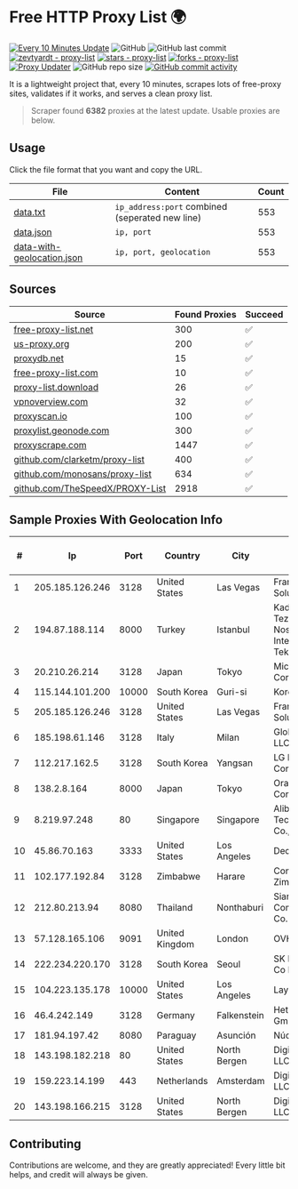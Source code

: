 
# Free HTTP Proxy List 🌍

[![Every 10 Minutes Update](https://github.com/mertguvencli/http-proxy-list/actions/workflows/main.yml/badge.svg?branch=main)](https://github.com/mertguvencli/http-proxy-list/actions/workflows/main.yml)
![GitHub](https://img.shields.io/github/license/mertguvencli/http-proxy-list)
![GitHub last commit](https://img.shields.io/github/last-commit/mertguvencli/http-proxy-list)
[![zevtyardt - proxy-list](https://img.shields.io/static/v1?label=zevtyardt&message=proxy-list&color=blue&logo=github)](https://github.com/zevtyardt/proxy-list "Go to GitHub repo")
[![stars - proxy-list](https://img.shields.io/github/stars/zevtyardt/proxy-list?style=social)](https://github.com/zevtyardt/proxy-list)
[![forks - proxy-list](https://img.shields.io/github/forks/zevtyardt/proxy-list?style=social)](https://github.com/zevtyardt/proxy-list)
[![Proxy Updater](https://github.com/zevtyardt/proxy-list/workflows/Proxy%20Updater/badge.svg)](https://github.com/zevtyardt/proxy-list/actions?query=workflow:"Proxy+Updater")
![GitHub repo size](https://img.shields.io/github/repo-size/zevtyardt/proxy-list)
[![GitHub commit activity](https://img.shields.io/github/commit-activity/m/zevtyardt/proxy-list?logo=commits)](https://github.com/zevtyardt/proxy-list/commits/main)

It is a lightweight project that, every 10 minutes, scrapes lots of free-proxy sites, validates if it works, and serves a clean proxy list.

> Scraper found **6382** proxies at the latest update. Usable proxies are below.

## Usage

Click the file format that you want and copy the URL.

|File|Content|Count|
|----|-------|-----|
|[data.txt](https://raw.githubusercontent.com/mertguvencli/http-proxy-list/main/proxy-list/data.txt)|`ip_address:port` combined (seperated new line)|553|
|[data.json](https://raw.githubusercontent.com/mertguvencli/http-proxy-list/main/proxy-list/data.json)|`ip, port`|553|
|[data-with-geolocation.json](https://raw.githubusercontent.com/mertguvencli/http-proxy-list/main/proxy-list/data-with-geolocation.json)|`ip, port, geolocation`|553|

## Sources

|Source|Found Proxies|Succeed|
|------|-------------|-------|
|[free-proxy-list.net](https://free-proxy-list.net)|300|✅|
|[us-proxy.org](https://www.us-proxy.org)|200|✅|
|[proxydb.net](http://proxydb.net)|15|✅|
|[free-proxy-list.com](https://free-proxy-list.com/?page=&port=&type%5B%5D=http&type%5B%5D=https&up_time=0&search=Search)|10|✅|
|[proxy-list.download](https://www.proxy-list.download/HTTP)|26|✅|
|[vpnoverview.com](https://vpnoverview.com/privacy/anonymous-browsing/free-proxy-servers)|32|✅|
|[proxyscan.io](https://www.proxyscan.io)|100|✅|
|[proxylist.geonode.com](https://proxylist.geonode.com/api/proxy-list?limit=300&page=1&sort_by=lastChecked&sort_type=desc&protocols=http,https)|300|✅|
|[proxyscrape.com](https://api.proxyscrape.com/v2/?request=displayproxies&protocol=http&timeout=10000&country=all&ssl=all&anonymity=all)|1447|✅|
|[github.com/clarketm/proxy-list](https://raw.githubusercontent.com/clarketm/proxy-list/master/proxy-list-raw.txt)|400|✅|
|[github.com/monosans/proxy-list](https://raw.githubusercontent.com/monosans/proxy-list/main/proxies/http.txt)|634|✅|
|[github.com/TheSpeedX/PROXY-List](https://raw.githubusercontent.com/TheSpeedX/PROXY-List/master/http.txt)|2918|✅|


## Sample Proxies With Geolocation Info

|#|Ip|Port|Country|City|Internet Service Provider|
|-|--|----|-------|----|-------------------------|
|1|205.185.126.246|3128|United States|Las Vegas|FranTech Solutions|
|2|194.87.188.114|8000|Turkey|Istanbul|Kadir Huseyin Tezcan Nosspeed Internet Teknolojileri|
|3|20.210.26.214|3128|Japan|Tokyo|Microsoft Corporation|
|4|115.144.101.200|10000|South Korea|Guri-si|Korea Telecom|
|5|205.185.126.246|3128|United States|Las Vegas|FranTech Solutions|
|6|185.198.61.146|3128|Italy|Milan|Global Router LLC|
|7|112.217.162.5|3128|South Korea|Yangsan|LG DACOM Corporation|
|8|138.2.8.164|8000|Japan|Tokyo|Oracle Corporation|
|9|8.219.97.248|80|Singapore|Singapore|Alibaba (US) Technology Co., Ltd.|
|10|45.86.70.163|3333|United States|Los Angeles|DediPath|
|11|102.177.192.84|3128|Zimbabwe|Harare|Contitouch Zimbabwe|
|12|212.80.213.94|8080|Thailand|Nonthaburi|Siamdata Communication Co.|
|13|57.128.165.106|9091|United Kingdom|London|OVH SAS|
|14|222.234.220.170|3128|South Korea|Seoul|SK Broadband Co Ltd|
|15|104.223.135.178|10000|United States|Los Angeles|LayerHost|
|16|46.4.242.149|3128|Germany|Falkenstein|Hetzner Online GmbH|
|17|181.94.197.42|8080|Paraguay|Asunción|Núcleo S.A.|
|18|143.198.182.218|80|United States|North Bergen|DigitalOcean, LLC|
|19|159.223.14.199|443|Netherlands|Amsterdam|DigitalOcean, LLC|
|20|143.198.166.215|3128|United States|North Bergen|DigitalOcean, LLC|



## Contributing

Contributions are welcome, and they are greatly appreciated! Every
little bit helps, and credit will always be given.

